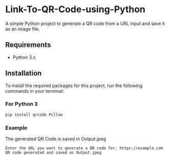 # Link-To-QR-Code-using-Python

A simple Python project to generate a QR code from a URL input and save it as an image file.

## Requirements

- Python 3.x

## Installation

To install the required packages for this project, run the following commands in your terminal:

### For Python 3
```bash
pip install qrcode Pillow
```
### Example

The generated QR Code is saved in Output.jpeg

```
Enter the URL you want to generate a QR code for: https://example.com
QR code generated and saved as Output.jpeg
```
